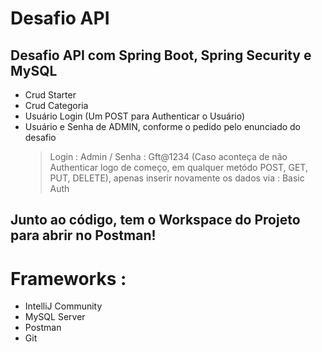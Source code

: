 
# Desafio API 

## Desafio API com Spring Boot, Spring Security e MySQL


- Crud Starter 
- Crud Categoria 
- Usuário Login (Um POST para Authenticar o Usuário)
- Usuário e Senha de ADMIN, conforme o pedido pelo enunciado do desafio 
  > Login : Admin / Senha : Gft@1234
  (Caso aconteça de não Authenticar logo de começo, em qualquer metódo POST, GET, PUT, DELETE), apenas inserir novamente os dados via : Basic Auth

## Junto ao código, tem o Workspace do Projeto para abrir no Postman!

# Frameworks :  
- IntelliJ Community 
- MySQL Server
- Postman
- Git
